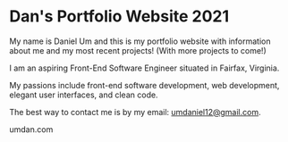 # Dan's Portfolio Website 2021

My name is Daniel Um and this is my portfolio website with information about me and my most recent projects! (With more projects to come!)

I am an aspiring Front-End Software Engineer situated in Fairfax, Virginia. 

My passions include front-end software development, web development, elegant user interfaces, and clean code.

The best way to contact me is by my email: umdaniel12@gmail.com.

umdan.com
